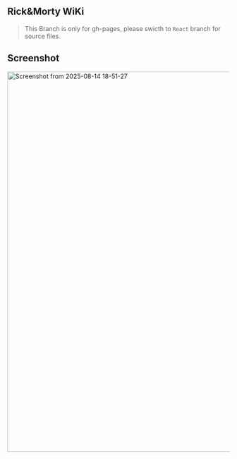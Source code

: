## Rick&Morty WiKi 

>This Branch is only for gh-pages, please swicth to ``React`` branch for source files.


## Screenshot

<img width="1364" height="863" alt="Screenshot from 2025-08-14 18-51-27" src="https://github.com/user-attachments/assets/fdcb3698-0ee2-41ea-ba78-c57e0cc29c59" />
